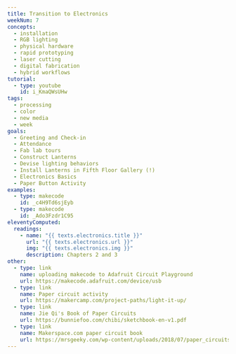 ```yaml
---
title: Transition to Electronics
weekNum: 7
concepts:
  - installation
  - RGB lighting
  - physical hardware
  - rapid prototyping
  - laser cutting
  - digital fabrication
  - hybrid workflows
tutorial:
  - type: youtube
    id: i_KmaQWsUHw
tags:
  - processing
  - color
  - new media
  - week
goals:
  - Greeting and Check-in
  - Attendance
  - Fab lab tours
  - Construct Lanterns
  - Devise lighting behaviors
  - Install Lanterns in Fifth Floor Gallery (!)
  - Electronics Basics
  - Paper Button Activity
examples:
  - type: makecode
    id: _c4H9Td6sjEyb
  - type: makecode
    id: _Ado3Fzdr1C95
eleventyComputed:
  readings:
    - name: "{{ texts.electronics.title }}"
      url: "{{ texts.electronics.url }}"
      img: "{{ texts.electronics.img }}"
      description: Chapters 2 and 3
other:
  - type: link
    name: uploading makecode to Adafruit Circuit Playground
    url: https://makecode.adafruit.com/device/usb
  - type: link
    name: Paper circuit activity
    url: https://makercamp.com/project-paths/light-it-up/
  - type: link
    name: Jie Qi's Book of Paper Circuits
    url: https://bunniefoo.com/chibi/sketchbook-en-v1.pdf
  - type: link
    name: Makerspace.com paper circuit book
    url: https://mrsgeeky.com/wp-content/uploads/2018/07/paper_circuits_for_makerspaces__1_-3.pdf
---
```

